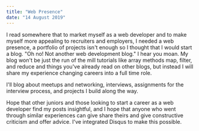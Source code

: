```yaml
---
title: "Web Presence"
date: "14 August 2019"
---
```


I read somewhere that to market myself as a web developer and to make myself more appealing to recruiters and employers, I needed a web presence, a portfolio of projects isn't enough so I thought that I would start a blog. "Oh no! Not another web development blog." I hear you moan. My blog won't be just the run of the mill tutorials like array methods map, filter, and reduce and things you've already read on other blogs, but instead I will share my experience changing careers into a full time role. 

I'll blog about meetups and networking, interviews, assignments for the interview process, and projects I build along the way. 

Hope that other juniors and those looking to start a career as a web developer find my posts insightful, and I hope that anyone who went through similar experiences can give share theirs and give constructive criticism and offer advice. I've integrated Disqus to make this possible.


